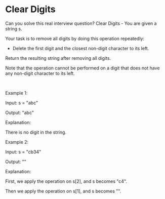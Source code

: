 # Clear Digits

Can you solve this real interview question? Clear Digits - You are given a string s.

Your task is to remove all digits by doing this operation repeatedly:

 * Delete the first digit and the closest non-digit character to its left.

Return the resulting string after removing all digits.

Note that the operation cannot be performed on a digit that does not have any non-digit character to its left.

 

Example 1:

Input: s = "abc"

Output: "abc"

Explanation:

There is no digit in the string.

Example 2:

Input: s = "cb34"

Output: ""

Explanation:

First, we apply the operation on s[2], and s becomes "c4".

Then we apply the operation on s[1], and s becomes "".
